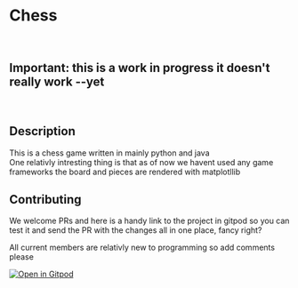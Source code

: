# Chess
<br>

## Important: this is a work in progress it doesn't really work --yet

<br>


## Description
This is a chess game written in mainly python and java
<br>
One relativly intresting thing is that as of now we havent used any game frameworks the board and pieces are rendered with matplotllib

## Contributing

We welcome PRs and here is a handy link to the project in gitpod so you can test it and send the PR with the changes all in one place, fancy right?

All current members are relativly new to programming so add comments please

[![Open in Gitpod](https://gitpod.io/button/open-in-gitpod.svg)](https://gitpod.io/#https://github.com/JesterOrNot/Chess)
